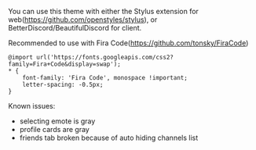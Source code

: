 You can use this theme with either the Stylus extension for web(https://github.com/openstyles/stylus), or BetterDiscord/BeautifulDiscord for client. 

Recommended to use with Fira Code(https://github.com/tonsky/FiraCode)
```
@import url('https://fonts.googleapis.com/css2?family=Fira+Code&display=swap');
* {
    font-family: 'Fira Code', monospace !important;
    letter-spacing: -0.5px;
}
```
Known issues: 
* selecting emote is gray
* profile cards are gray
* friends tab broken because of auto hiding channels list
